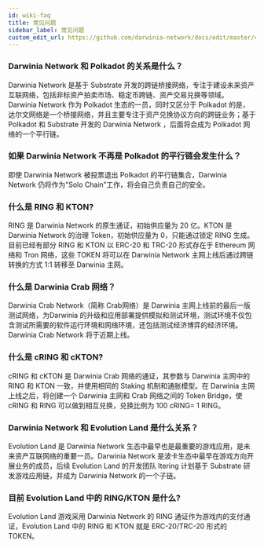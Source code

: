 ```yaml
---
id: wiki-faq
title: 常见问题
sidebar_label: 常见问题
custom_edit_url: https://github.com/darwinia-network/docs/edit/master/content/zh-CN/wiki-misc-faq.md
---
```

### Darwinia Network 和 Polkadot 的关系是什么？
Darwinia Network 是基于 Substrate 开发的跨链桥接网络，专注于建设未来资产互联网络，包括非标资产拍卖市场、稳定币跨链、资产交易兑换等领域。Darwinia Network 作为 Polkadot ⽣态的⼀员，同时⼜区分于 Polkadot 的是，达尔⽂⽹络是⼀个桥接⽹络，并且主要专注于资产兑换协议⽅向的跨链业务；基于 Polkadot 和 Substrate 开发的 Darwinia Network ，后面将会成为 Polkadot 网络的一个平行链。

### 如果 Darwinia Network 不再是 Polkadot 的平行链会发生什么？
即使 Darwinia Network 被投票退出 Polkadot 的平行链集合，Darwinia Network 仍将作为"Solo Chain”工作，将会自己负责自己的安全。

### 什么是 RING 和 KTON?
RING 是 Darwinia Network 的原生通证，初始供应量为 20 亿。KTON 是 Darwinia Network 的治理 Token，初始供应量为 0，只能通过锁定 RING 生成。目前已经有部分 RING 和 KTON 以 ERC-20 和 TRC-20 形式存在于 Ethereum 网络和 Tron 网络，这些 TOKEN 将可以在 Darwinia Network 主网上线后通过跨链转换的方式 1:1 转移至 Darwinia 主网。

### 什么是 Darwinia Crab 网络？
Darwinia Crab Network（简称 Crab网络）是 Darwinia 主网上线前的最后一版测试网络，为Darwinia 的升级和应用部署提供模拟和测试环境，测试环境不仅包含测试所需要的软件运行环境和网络环境，还包括测试经济博弈的经济环境。Darwinia Crab Network 将于近期上线。

### 什么是 cRING 和 cKTON?
cRING 和 cKTON 是 Darwinia Crab 网络的通证，其参数与 Darwinia 主网中的 RING 和 KTON 一致，并使用相同的 Staking 机制和通胀模型。在 Darwinia 主网上线之后，将创建一个 Darwinia 主网和 Crab 网络之间的 Token Bridge，使 cRING 和 RING 可以做到相互兑换，兑换比例为 100 cRING= 1 RING。

### Darwinia Network 和 Evolution Land 是什么关系？
Evolution Land 是 Darwinia Network 生态中最早也是最重要的游戏应用，是未来资产互联网络的重要一员。Darwinia Network 是波卡生态中最早在游戏方向开展业务的成员，后续 Evolution Land 的开发团队 Itering 计划基于 Substrate 研发游戏应用链，并成为 Darwinia Network 的一个子链。

### 目前 Evolution Land 中的 RING/KTON 是什么?
Evolution Land 游戏采用 Darwinia Network 的 RING 通证作为游戏内的支付通证，Evolution Land 中的 RING 和 KTON 就是 ERC-20/TRC-20 形式的 TOKEN。